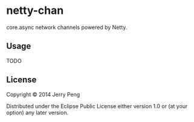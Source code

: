 # netty-chan

core.async network channels powered by Netty.

## Usage

TODO

## License

Copyright © 2014 Jerry Peng

Distributed under the Eclipse Public License either version 1.0 or (at
your option) any later version.
